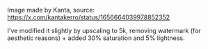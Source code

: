Image made by Kanta, source: https://x.com/kantakerro/status/1656664039978852352

I've modified it slightly by upscaling to 5k, removing watermark (for aesthetic reasons) + added 30% saturation and 5% lightness.
